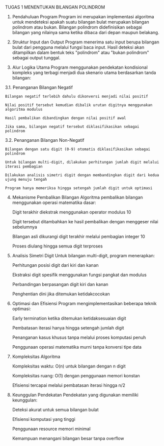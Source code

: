 TUGAS 1 MENENTUKAN BILANGAN POLINDROM

1. Pendahuluan Program
Program ini merupakan implementasi algoritma untuk mendeteksi apakah suatu bilangan bulat merupakan bilangan polindrom atau bukan. Bilangan polindrom didefinisikan sebagai bilangan yang nilainya sama ketika dibaca dari depan maupun belakang.

2. Struktur Input dan Output
Program menerima satu input berupa bilangan bulat dari pengguna melalui fungsi baca input. Hasil deteksi akan ditampilkan dalam bentuk teks "polindrom" atau "bukan polindrom" sebagai output tunggal.

3. Alur Logika Utama
Program menggunakan pendekatan kondisional kompleks yang terbagi menjadi dua skenario utama berdasarkan tanda bilangan:

3.1. Penanganan Bilangan Negatif

    Bilangan negatif terlebih dahulu dikonversi menjadi nilai positif

    Nilai positif tersebut kemudian dibalik urutan digitnya menggunakan algoritma modulus

    Hasil pembalikan dibandingkan dengan nilai positif awal

    Jika sama, bilangan negatif tersebut diklasifikasikan sebagai polindrom

3.2. Penanganan Bilangan Non-Negatif

    Bilangan dengan satu digit (0-9) otomatis diklasifikasikan sebagai polindrom

    Untuk bilangan multi-digit, dilakukan perhitungan jumlah digit melalui iterasi pembagian

    Dilakukan analisis simetri digit dengan membandingkan digit dari kedua ujung menuju tengah

    Program hanya memeriksa hingga setengah jumlah digit untuk optimasi

4. Mekanisme Pembalikan Bilangan
Algoritma pembalikan bilangan menggunakan operasi matematika dasar:

    Digit terakhir diekstrak menggunakan operator modulus 10

    Digit tersebut ditambahkan ke hasil pembalikan dengan menggeser nilai sebelumnya

    Bilangan asli dikurangi digit terakhir melalui pembagian integer 10

    Proses diulang hingga semua digit terproses

5. Analisis Simetri Digit
Untuk bilangan multi-digit, program menerapkan:

    Perhitungan posisi digit dari kiri dan kanan

    Ekstraksi digit spesifik menggunakan fungsi pangkat dan modulus

    Perbandingan berpasangan digit kiri dan kanan

    Penghentian dini jika ditemukan ketidakcocokan

6. Optimasi dan Efisiensi
Program mengimplementasikan beberapa teknik optimasi:

    Early termination ketika ditemukan ketidaksesuaian digit

    Pembatasan iterasi hanya hingga setengah jumlah digit

    Penanganan kasus khusus tanpa melalui proses komputasi penuh

    Penggunaan operasi matematika murni tanpa konversi tipe data

7. Kompleksitas Algoritma

    Kompleksitas waktu: O(n) untuk bilangan dengan n digit

    Kompleksitas ruang: O(1) dengan penggunaan memori konstan

    Efisiensi tercapai melalui pembatasan iterasi hingga n/2

8. Keunggulan Pendekatan
Pendekatan yang digunakan memiliki keunggulan:

    Deteksi akurat untuk semua bilangan bulat

    Efisiensi komputasi yang tinggi

    Penggunaan resource memori minimal

    Kemampuan menangani bilangan besar tanpa overflow

